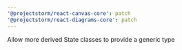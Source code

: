 ```yaml
---
'@projectstorm/react-canvas-core': patch
'@projectstorm/react-diagrams-core': patch
---
```


Allow more derived State classes to provide a generic type
